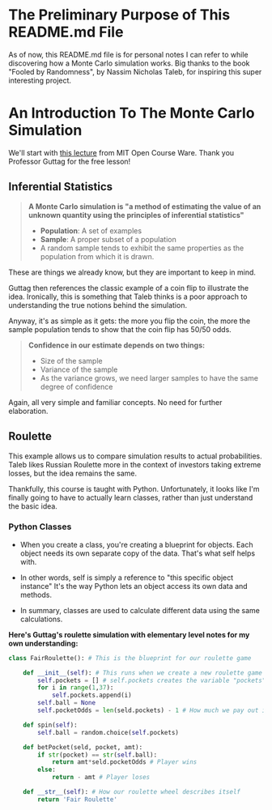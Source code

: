 # The Preliminary Purpose of This README.md File

As of now, this README.md file is for personal notes I can refer to while discovering how a Monte Carlo simulation works. Big thanks to the book "Fooled by Randomness", by Nassim Nicholas Taleb, for inspiring this super interesting project.

# An Introduction To The Monte Carlo Simulation

We'll start with [this lecture](https://ocw.mit.edu/courses/6-0002-introduction-to-computational-thinking-and-data-science-fall-2016/resources/lecture-6-monte-carlo-simulation/) from MIT Open Course Ware. Thank you Professor Guttag for the free lesson!

## Inferential Statistics

> **A Monte Carlo simulation is "a method of estimating the value of an unknown quantity using the principles of inferential statistics"**
>
> - **Population**: A set of examples
> - **Sample**: A proper subset of a population
> - A random sample tends to exhibit the same properties as the population from which it is drawn.

These are things we already know, but they are important to keep in mind.

Guttag then references the classic example of a coin flip to illustrate the idea. Ironically, this is something that Taleb thinks is a poor approach to understanding the true notions behind the simulation.

Anyway, it's as simple as it gets: the more you flip the coin, the more the sample population tends to show that the coin flip has 50/50 odds.

> **Confidence in our estimate depends on two things:**
>
> - Size of the sample
> - Variance of the sample
> - As the variance grows, we need larger samples to have the same degree of confidence

Again, all very simple and familiar concepts. No need for further elaboration.

## Roulette

This example allows us to compare simulation results to actual probabilities. Taleb likes Russian Roulette more in the context of investors taking extreme losses, but the idea remains the same.

Thankfully, this course is taught with Python. Unfortunately, it looks like I'm finally going to have to actually learn classes, rather than just understand the basic idea.

### Python Classes

- When you create a class, you're creating a blueprint for objects. Each object needs
  its own separate copy of the data. That's what self helps with.

- In other words, self is simply a reference to "this specific object instance"
  It's the way Python lets an object access its own data and methods.

- In summary, classes are used to calculate different data using the same calculations.

**Here's Guttag's roulette simulation with elementary level notes for my own understanding:**

```python
class FairRoulette(): # This is the blueprint for our roulette game

    def __init__(self): # This runs when we create a new roulette game
        self.pockets = [] # self.pockets creates the variable "pockets" that belongs to a specific roulette wheel
        for i in range(1,37):
            self.pockets.append(i)
        self.ball = None
        self.pocketOdds = len(seld.pockets) - 1 # How much we pay out if someone wins

    def spin(self):
        self.ball = random.choice(self.pockets)

    def betPocket(seld, pocket, amt):
        if str(pocket) == str(self.ball):
            return amt*seld.pocketOdds # Player wins
        else:
            return - amt # Player loses

    def __str__(self): # How our roulette wheel describes itself
        return 'Fair Roulette'
```
